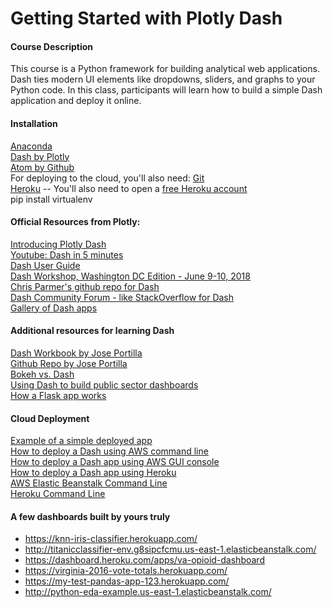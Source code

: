 # Getting Started with Plotly Dash

#### Course Description
This course is a Python framework for building analytical web applications. Dash ties modern UI elements like dropdowns, sliders, and graphs to your Python code. In this class, participants will learn how to build a simple Dash application and deploy it online.

#### Installation
[Anaconda](https://www.anaconda.com/download/)  
[Dash by Plotly](https://dash.plot.ly/installation)  
[Atom by Github](https://atom.io)  
For deploying to the cloud, you'll also need:
[Git](https://git-scm.com/downloads)  
[Heroku](https://devcenter.heroku.com/articles/heroku-cli#download-and-install) -- You'll also need to open a [free Heroku account](https://signup.heroku.com/dc)  
pip install virtualenv

#### Official Resources from Plotly:  
[Introducing Plotly Dash](https://medium.com/@plotlygraphs/introducing-dash-5ecf7191b503)  
[Youtube: Dash in 5 minutes](https://www.youtube.com/watch?v=e4ti2fCpXMI)  
[Dash User Guide](https://dash.plot.ly/)  
[Dash Workshop, Washington DC Edition - June 9-10, 2018](https://dash-workshop.plot.ly/)  
[Chris Parmer's github repo for Dash](https://github.com/plotly/dash-docs)  
[Dash Community Forum - like StackOverflow for Dash](https://community.plot.ly/c/dash)  
[Gallery of Dash apps](https://dash.plot.ly/gallery)  

#### Additional resources for learning Dash  
[Dash Workbook by Jose Portilla](https://docs.google.com/document/d/1DjWL2DxLiRaBrlD3ELyQlCBRu7UQuuWfgjv9LncNp_M/edit)  
[Github Repo by Jose Portilla](https://github.com/Pierian-Data/Plotly-Dashboards-with-Dash)  
[Bokeh vs. Dash](https://blog.sicara.com/bokeh-dash-best-dashboard-framework-python-shiny-alternative-c5b576375f7f)  
[Using Dash to build public sector dashboards](https://medium.com/a-r-g-o/using-plotlys-dash-to-deliver-public-sector-decision-support-dashboards-ac863fa829fb)  
[How a Flask app works](https://pythonhow.com/how-a-flask-app-works/)  

#### Cloud Deployment
[Example of a simple deployed app](https://github.com/austinlasseter/simple_dash_app)  
[How to deploy a Dash using AWS command line](https://medium.com/@austinlasseter/plotly-dash-and-the-elastic-beanstalk-command-line-89fb6b67bb79)  
[How to deploy a Dash app using AWS GUI console](https://medium.com/@austinlasseter/deploying-a-dash-app-with-elastic-beanstalk-console-27a834ebe91d)  
[How to deploy a Dash app using Heroku](https://dash.plot.ly/deployment)  
[AWS Elastic Beanstalk Command Line](https://docs.aws.amazon.com/elasticbeanstalk/latest/dg/eb-cli3-install-windows.html)  
[Heroku Command Line](https://devcenter.heroku.com/articles/heroku-cli)

#### A few dashboards built by yours truly
* https://knn-iris-classifier.herokuapp.com/
* http://titanicclassifier-env.g8sipcfcmu.us-east-1.elasticbeanstalk.com/
* https://dashboard.heroku.com/apps/va-opioid-dashboard
* https://virginia-2016-vote-totals.herokuapp.com/
* https://my-test-pandas-app-123.herokuapp.com/
* http://python-eda-example.us-east-1.elasticbeanstalk.com/

